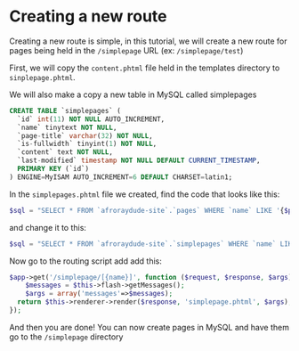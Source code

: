 # Creating a new route

Creating a new route is simple, in this tutorial, we will create a new route for 
pages being held in the `/simplepage` URL (ex: `/simplepage/test`)

First, we will copy the `content.phtml` file held in the templates directory to 
`sinplepage.phtml`.

We will also make a copy a new table in MySQL called simplepages
```sql
CREATE TABLE `simplepages` (
  `id` int(11) NOT NULL AUTO_INCREMENT,
  `name` tinytext NOT NULL,
  `page-title` varchar(32) NOT NULL,
  `is-fullwidth` tinyint(1) NOT NULL,
  `content` text NOT NULL,
  `last-modified` timestamp NOT NULL DEFAULT CURRENT_TIMESTAMP,
  PRIMARY KEY (`id`)
) ENGINE=MyISAM AUTO_INCREMENT=6 DEFAULT CHARSET=latin1;
```

In the `simplepages.phtml` file we created, find the code that looks like this:
```php
$sql = "SELECT * FROM `afroraydude-site`.`pages` WHERE `name` LIKE '{$page_name}'";
```

and change it to this:
```php
$sql = "SELECT * FROM `afroraydude-site`.`simplepages` WHERE `name` LIKE '{$page_name}'";
```

Now go to the routing script add add this:
```php
$app->get('/simplepage/[{name}]', function ($request, $response, $args) {
    $messages = $this->flash->getMessages();
    $args = array('messages'=>$messages);
  return $this->renderer->render($response, 'simplepage.phtml', $args);
});
```

And then you are done! You can now create pages in MySQL and have them go to the
`/simplepage` directory